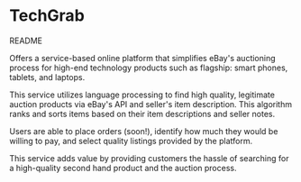 # TechGrab

README

Offers a service-based online platform that simplifies eBay's auctioning process for high-end technology products such as flagship: smart phones, tablets, and laptops.

This service utilizes language processing to find high quality, legitimate auction products via eBay's API and seller's item description. This algorithm ranks and sorts items based on their item descriptions and seller notes.

Users are able to place orders (soon!), identify how much they would be willing to pay, and select quality listings provided by the platform.

This service adds value by providing customers the hassle of searching for a high-quality second hand product and the auction process.
